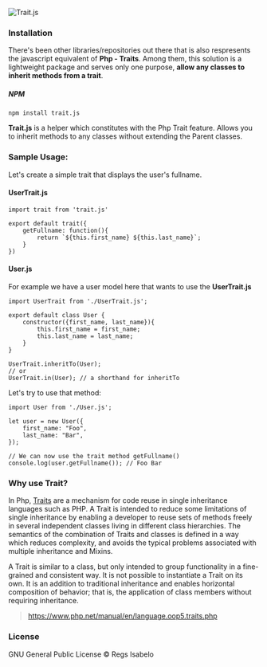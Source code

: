 ![Trait.js](https://github.com/regs37/Trait.js/blob/master/src/img/trait.js-logo.png?raw=true)

### Installation

There's been other libraries/repositories out there that is also respresents the javascript equivalent of **Php - Traits**. Among them, this solution is a lightweight package and serves only one purpose, **allow any classes to inherit methods from a trait**.

##### NPM

```
npm install trait.js
```

**Trait.js** is a helper which constitutes with the Php Trait feature. Allows you to inherit methods to any classes without extending the Parent classes.

### Sample Usage:

Let's create a simple trait that displays the user's fullname.

#### UserTrait.js

    import trait from 'trait.js'

    export default trait({
        getFullname: function(){
    	    return `${this.first_name} ${this.last_name}`;
        }
    })

#### User.js

For example we have a user model here that wants to use the **UserTrait.js**

    import UserTrait from './UserTrait.js';

    export default class User {
        constructor({first_name, last_name}){
    	    this.first_name = first_name;
    	    this.last_name = last_name;
        }
    }

    UserTrait.inheritTo(User);
    // or
    UserTrait.in(User); // a shorthand for inheritTo

Let's try to use that method:

    import User from './User.js';

    let user = new User({
        first_name: "Foo",
        last_name: "Bar",
    });

    // We can now use the trait method getFullname()
    console.log(user.getFullname()); // Foo Bar

### Why use Trait?

In Php, [Traits](https://www.php.net/manual/en/language.oop5.traits.php) are a mechanism for code reuse in single inheritance languages such as PHP. A Trait is intended to reduce some limitations of single inheritance by enabling a developer to reuse sets of methods freely in several independent classes living in different class hierarchies. The semantics of the combination of Traits and classes is defined in a way which reduces complexity, and avoids the typical problems associated with multiple inheritance and Mixins.

A Trait is similar to a class, but only intended to group functionality in a fine-grained and consistent way. It is not possible to instantiate a Trait on its own. It is an addition to traditional inheritance and enables horizontal composition of behavior; that is, the application of class members without requiring inheritance.

> https://www.php.net/manual/en/language.oop5.traits.php

### License
GNU General Public License © Regs Isabelo
